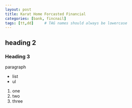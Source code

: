 ```yaml
---
layout: post
title: Karat Home Forcasted Financial
categories: [bank, fincnail]
tags: [tt,dd]     # TAG names should always be lowercase
---
```




## heading 2

### Heading 3

paragraph

- list 
- ul


1. one
2. two
3. three